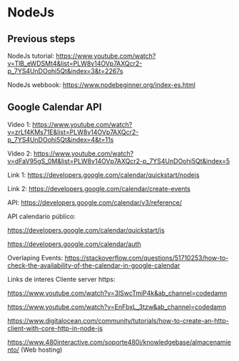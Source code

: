 # NodeJs
## Previous steps
NodeJs tutorial: https://www.youtube.com/watch?v=TlB_eWDSMt4&list=PLW8v14OVp7AXQcr2-p_7YS4UnDOohi5Qt&index=3&t=2267s

NodeJs webbook: https://www.nodebeginner.org/index-es.html

## Google Calendar API
Video 1: https://www.youtube.com/watch?v=zrLf4KMs71E&list=PLW8v14OVp7AXQcr2-p_7YS4UnDOohi5Qt&index=4&t=11s

Video 2: https://www.youtube.com/watch?v=dFaV95gS_0M&list=PLW8v14OVp7AXQcr2-p_7YS4UnDOohi5Qt&index=5

Link 1: https://developers.google.com/calendar/quickstart/nodejs

Link 2: https://developers.google.com/calendar/create-events

API: https://developers.google.com/calendar/v3/reference/

API calendario público: 

https://developers.google.com/calendar/quickstart/js

https://developers.google.com/calendar/auth

Overlaping Events: https://stackoverflow.com/questions/51710253/how-to-check-the-availability-of-the-calendar-in-google-calendar

Links de interes Cliente server https:

https://www.youtube.com/watch?v=3lSwcTmiP4k&ab_channel=codedamn

https://www.youtube.com/watch?v=EnFbxL_3tzw&ab_channel=codedamn

https://www.digitalocean.com/community/tutorials/how-to-create-an-http-client-with-core-http-in-node-js

https://www.480interactive.com/soporte480i/knowledgebase/almacenamiento/ (Web hosting)

